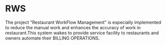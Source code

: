 # RWS
The project "Restaurant WorkFlow Management" is especially implemented to reduce the manual work and enhances the accuracy of work in restaurant.This system wakes to provide service facility to restaurants and owners automate their BILLING OPERATIONS.
